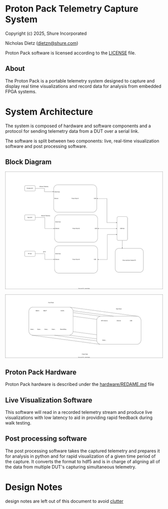 # Proton Pack Telemetry Capture System

Copyright (c) 2025, Shure Incorporated

Nicholas Dietz (dietzn@shure.com)

Proton Pack software is licensed according to the [LICENSE](./LICENSE) file.

## About

The Proton Pack is a portable telemetry system designed to capture and display real time visualizations and record data for analysis from embedded FPGA systems.

# System Architecture

The system is composed of hardware and software components and a protocol for sending telemetry data from a DUT over a serial link.

The software is split between two components: live, real-time visualization software and post processing software.

## Block Diagram

![System Block Diagram](doc/System_Block_Diagram.drawio.svg)

![UI](doc/Proton_Pack_UI.drawio.svg)

## Proton Pack Hardware

Proton Pack hardware is described under the [hardware/REDAME.md](hardware/README.md) file

## Live Visualization Software

This software will read in a recorded telemetry stream and produce live visualizations with low latency to aid in
providing rapid feedback during walk testing.

## Post processing software

The post processing software takes the captured telemetry and prepares it for analysis in python and for rapid visualization of a given time period of the capture. It converts the format to hdf5 and is in charge of aligning all of the data from multiple DUT's capturing simultaneous telemetry.

# Design Notes

design notes are left out of this document to avoid [clutter](doc/design_notes.md)
